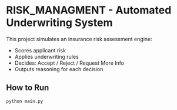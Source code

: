 # RISK_MANAGMENT - Automated Underwriting System

This project simulates an insurance risk assessment engine:
- Scores applicant risk
- Applies underwriting rules
- Decides: Accept / Reject / Request More Info
- Outputs reasoning for each decision

## How to Run

```bash
python main.py
